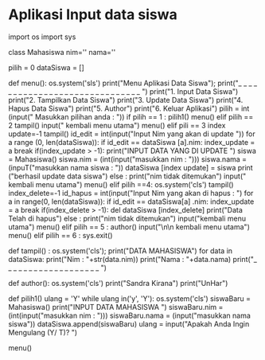 # Aplikasi Input data siswa


import os
import sys
 
class Mahasiswa
       nim=''
       nama=''

pilih = 0
dataSiswa = []

def menu():
    os.system('sls')
    print("Menu Aplikasi Data Siswa");
    print("_ _ _ _ _ _ _ _ _ _ _ _ _ _ _ _ _ _ _ _ _ _ _ _ _ _ _ _ _ _ ")
		print("1. Input Data Siswa")
		print("2. Tampilkan Data Siswa")
		print("3. Update Data Siswa")
		print("4. Hapus Data Siswa")
		print("5. Author")
		print("6. Keluar Aplikasi")
		pilih = int (input(" Masukkan pilihan anda : "))
		if pilih == 1 :
					pilih1()
					menu()
		elif pilih == 2
					tampil()
					input(" kembali menu utama")
					menu()
		elif pili == 3
					index update=-1
					tampil()
					id_edit = int(input("Input Nim yang akan di update "))
					for a range (0, len(dataSiswa)):
							if id_edit == dataSiswa [a].nim:
										index_update = a
										break
				 if(index_update > -1):
				 			print("INPUT DATA YANG DI UPDATE ")
							siswa = Mahasiswa()
							siswa.nim = (int(input("masukkan nim : ")))
							siswa.nama = (inpuT("masukkan nama siswa : "))
							dataSiswa [index update] = siswa
							print ("berhasil update data siswa")
				else : print("nim tidak ditemukan")
				input(" kembali menu utama")
				menu()
	 elif pilih ==4:
	 			os.system('cls')
				tampil()
				index_delete=-1
				id_hapus = int(input("Input Nim yang akan di hapus : ")
				for a in range(0, len(dataSiswa)):
						if id_edit == dataSiswa[a] .nim:
												index_update = a
												break
				if(index_delete > -1):
					 del dataSiswa [index_delete]
					 print("Data Telah di hapus")
				else : print("nim tidak ditemukan")
				input("kembali menu utama")
				menu()
	 elif pilih == 5 :
				author()
				input("\n\n kembali menu utama")
				menu()
	 elif pilih == 6 : 
				sys.exit()

def tampil() :
	 os.system('cls');
	 print("DATA MAHASISWA")
	 for data in dataSiswa:
	 			print("Nim : "+str(data.nim))
				print("Nama : "+data.nama)
				print("_ _ _ _ _ _ _ _ _ _ _ _ _ _ _ _ _ _ _ ")
				
def author():
  os.system('cls')
	print("Sandra Kirana")
	print("UnHar")

def pilih1()
	ulang = 'Y'
	while ulang in('y', 'Y'):
			os.system('cls')
			siswaBaru = Mahasiswa()
			print("INPUT DATA MAHASISWA ")
			siswaBaru.nim = (int(input("masukkan nim : ")))
			siswaBaru.nama = (input("masukkan nama siswa"))
			dataSiswa.append(siswaBaru)
			ulang = input("Apakah Anda Ingin Mengulang (Y/ T)? ")
			
menu()


































